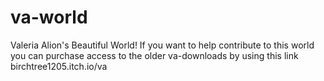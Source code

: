 # va-world
Valeria Alion's Beautiful World!
If you want to help contribute to this world you can purchase access to the older va-downloads by using this link 
birchtree1205.itch.io/va
